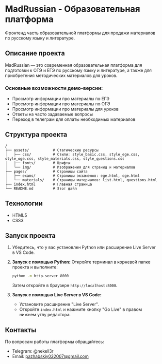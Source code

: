 # MadRussian - Образовательная платформа

Фронтенд часть образовательной платформы для продажи материалов по русскому языку и литературе.

## Описание проекта

MadRussian — это современная образовательная платформа для подготовки к ОГЭ и ЕГЭ по русскому языку и литературе, а также для приобретения методических материалов для уроков.

### Основные возможности демо-версии:
- Просмотр информации про материалы по ЕГЭ
- Просмотр информации про материалы по ОГЭ
- Просмотр информации про материалы для уроков
- Ответы на часто задаваемые вопросы
- Переход в телеграм для оплаты необходимых материалов

## Структура проекта

```
/
├── assets/           # Статические ресурсы
│   ├── css/          # Стили: style_basic.css, style_ege.css, style_oge.css, style_materials.css, style_questions.css
│   ├── fonts/        # Шрифты
│   └── img/          # Изображения для страниц и материалов
├── pages/            # Страницы сайта
│   ├── exams/        # Страницы экзаменов: ege.html, oge.html
│   └── materials/    # Страницы материалов: list.html, questions.html
├── index.html        # Главная страница
└── README.md         # Этот файл
```

## Технологии
- HTML5
- CSS3

## Запуск проекта

1. Убедитесь, что у вас установлен Python или расширение Live Server в VS Code.

2. **Запуск с помощью Python:**
   Откройте терминал в корневой папке проекта и выполните:
   ```bash
   python -m http.server 8000
   ```
   Затем откройте в браузере `http://localhost:8000`.

3. **Запуск с помощью Live Server в VS Code:**
   - Установите расширение "Live Server".
   - Откройте `index.html` и нажмите кнопку "Go Live" в правом нижнем углу редактора.

## Контакты

По вопросам работы платформы обращайтесь:
- Telegram: @nekell3r
- Email: pazhabskiy032007@gmail.com 